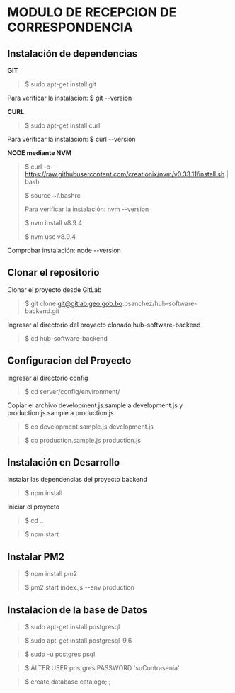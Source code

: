# MODULO DE RECEPCION DE CORRESPONDENCIA

## Instalación de dependencias

**GIT**

> $ sudo apt-get install git

Para verificar la instalación: $ git --version

**CURL**

> $ sudo apt-get install curl

Para verificar la instalación: $ curl --version

**NODE mediante NVM**

> $ curl -o- https://raw.githubusercontent.com/creationix/nvm/v0.33.11/install.sh | bash
>
> $ source ~/.bashrc
>
> Para verificar la instalación: nvm --version
>
> $ nvm install v8.9.4
>
> $ nvm use v8.9.4

Comprobar instalación: node --version

## Clonar el repositorio

Clonar el proyecto desde GitLab

> $ git clone git@gitlab.geo.gob.bo:psanchez/hub-software-backend.git

Ingresar al directorio del proyecto clonado hub-software-backend

> $ cd hub-software-backend

## Configuracion del Proyecto

Ingresar al directorio config

> $ cd server/config/environment/

Copiar el archivo development.js.sample a development.js y production.js.sample a production.js

> $ cp development.sample.js development.js

> $ cp production.sample.js production.js

## Instalación en Desarrollo

Instalar las dependencias del proyecto backend

> $ npm install

Iniciar el proyecto

> $ cd ..

> $ npm start 

## Instalar PM2

> $ npm install pm2
>
> $ pm2 start index.js --env production

## Instalacion de la base de Datos

> $ sudo apt-get install postgresql

> $ sudo apt-get install postgresql-9.6

> $ sudo -u postgres psql


> $ ALTER USER postgres PASSWORD 'suContrasenia'

> $ create database catalogo;
;